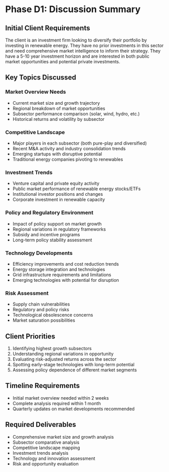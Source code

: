 # Phase D1: Discussion Summary

## Initial Client Requirements
The client is an investment firm looking to diversify their portfolio by investing in renewable energy. They have no prior investments in this sector and need comprehensive market intelligence to inform their strategy. They have a 5-10 year investment horizon and are interested in both public market opportunities and potential private investments.

## Key Topics Discussed

### Market Overview Needs
- Current market size and growth trajectory
- Regional breakdown of market opportunities
- Subsector performance comparison (solar, wind, hydro, etc.)
- Historical returns and volatility by subsector

### Competitive Landscape
- Major players in each subsector (both pure-play and diversified)
- Recent M&A activity and industry consolidation trends
- Emerging startups with disruptive potential
- Traditional energy companies pivoting to renewables

### Investment Trends
- Venture capital and private equity activity
- Public market performance of renewable energy stocks/ETFs
- Institutional investor positions and changes
- Corporate investment in renewable capacity

### Policy and Regulatory Environment
- Impact of policy support on market growth
- Regional variations in regulatory frameworks
- Subsidy and incentive programs
- Long-term policy stability assessment

### Technology Developments
- Efficiency improvements and cost reduction trends
- Energy storage integration and technologies
- Grid infrastructure requirements and limitations
- Emerging technologies with potential for disruption

### Risk Assessment
- Supply chain vulnerabilities
- Regulatory and policy risks
- Technological obsolescence concerns
- Market saturation possibilities

## Client Priorities
1. Identifying highest growth subsectors
2. Understanding regional variations in opportunity
3. Evaluating risk-adjusted returns across the sector
4. Spotting early-stage technologies with long-term potential
5. Assessing policy dependence of different market segments

## Timeline Requirements
- Initial market overview needed within 2 weeks
- Complete analysis required within 1 month
- Quarterly updates on market developments recommended

## Required Deliverables
- Comprehensive market size and growth analysis
- Subsector comparative analysis
- Competitive landscape mapping
- Investment trends analysis
- Technology and innovation assessment
- Risk and opportunity evaluation
